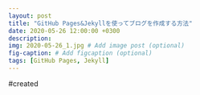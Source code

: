 ```yaml
---
layout: post
title: "GitHub Pages&Jekyllを使ってブログを作成する方法"
date: 2020-05-26 12:00:00 +0300
description:
img: 2020-05-26_1.jpg # Add image post (optional)
fig-caption: # Add figcaption (optional)
tags: [GitHub Pages, Jekyll]
---
```

#created

